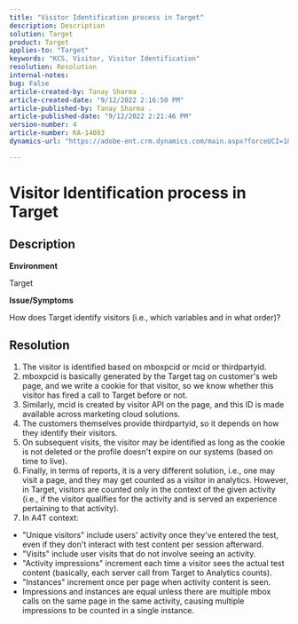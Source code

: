 ```yaml
---
title: "Visitor Identification process in Target"
description: Description
solution: Target
product: Target
applies-to: "Target"
keywords: "KCS, Visitor, Visitor Identification"
resolution: Resolution
internal-notes: 
bug: False
article-created-by: Tanay Sharma .
article-created-date: "9/12/2022 2:16:50 PM"
article-published-by: Tanay Sharma .
article-published-date: "9/12/2022 2:21:46 PM"
version-number: 4
article-number: KA-14003
dynamics-url: "https://adobe-ent.crm.dynamics.com/main.aspx?forceUCI=1&pagetype=entityrecord&etn=knowledgearticle&id=31f96d89-a532-ed11-9db1-002248086735"

---
```

# Visitor Identification process in Target

## Description


<b>Environment</b>

Target



<b>Issue/Symptoms</b>

How does Target identify visitors (i.e., which variables and in what order)?


## Resolution


1. The visitor is identified based on mboxpcid or mcid or thirdpartyid.
2. mboxpcid is basically generated by the Target tag on customer's web page, and we write a cookie for that visitor, so we know whether this visitor has fired a call to Target before or not.
3. Similarly, mcid is created by visitor API on the page, and this ID is made available across marketing cloud solutions.
4. The customers themselves provide thirdpartyid, so it depends on how they identify their visitors.
5. On subsequent visits, the visitor may be identified as long as the cookie is not deleted or the profile doesn't expire on our systems (based on time to live).
6. Finally, in terms of reports, it is a very different solution, i.e., one may visit a page, and they may get counted as a visitor in analytics. However, in Target, visitors are counted only in the context of the given activity (i.e., if the visitor qualifies for the activity and is served an experience pertaining to that activity).
7. In A4T context:


- "Unique visitors" include users' activity once they've entered the test, even if they don't interact with test content per session afterward.
- "Visits" include user visits that do not involve seeing an activity.
- "Activity impressions" increment each time a visitor sees the actual test content (basically, each server call from Target to Analytics counts).
- "Instances" increment once per page when activity content is seen.
- Impressions and instances are equal unless there are multiple mbox calls on the same page in the same activity, causing multiple impressions to be counted in a single instance.

